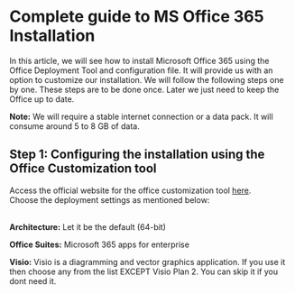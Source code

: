 # Complete guide to MS Office 365 Installation

In this article, we will see how to install Microsoft Office 365 using the Office Deployment Tool and configuration file. It will provide us with an option to customize our installation. We will follow the following steps one by one. These steps are to be done once. Later we just need to keep the Office up to date.

**Note:** We will require a stable internet connection or a data pack. It will consume around 5 to 8 GB of data.

## Step 1: Configuring the installation using the Office Customization tool

Access the official website for the office customization tool [here](https://config.office.com/deploymentsettings).<br>
Choose the deployment settings as mentioned below:<br><br>

**Architecture:** Let it be the default (64-bit)

**Office Suites:** Microsoft 365 apps for enterprise

**Visio:** Visio is a diagramming and vector graphics application. If you use it then choose any from the list EXCEPT Visio Plan 2. You can skip it if you dont need it.
